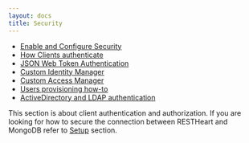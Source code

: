 ```yaml
---
layout: docs
title: Security
---
```


-   [Enable and Configure Security](/learn/configure-security)
-   [How Clients authenticate](/learn/clients-authentication)
-   [JSON Web Token Authentication](/learn/jwt-authentication)
-   [Custom Identity Manager](/learn/custom-identity-manager)
-   [Custom Access Manager](/learn/custom-access-manager)
-   [Users provisioning how-to](/learn/users-provisioning)
-   [ActiveDirectory and LDAP authentication](/learn/ldap-authentication)

This section is about client authentication and authorization. If you
are looking for how to secure the connection between RESTHeart and
MongoDB refer to [Setup](/learn/setup)
section.
